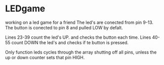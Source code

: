 # LEDgame
working on a led game for a friend
The led's are conected from pin 9-13.
The button is conected to pin 8 and pulled LOW by defalt.

Lines 23-39 count the led's UP. and checks the button each time.
Lines 40-55 count DOWN the led's and checks if te button is pressed.

Only function leds cycles through the array shutting off all pins, unless the up or down counter sets that pin HIGH.
